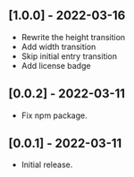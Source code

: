 ## [1.0.0] - 2022-03-16

- Rewrite the height transition
- Add width transition
- Skip initial entry transition
- Add license badge

## [0.0.2] - 2022-03-11

- Fix npm package.

## [0.0.1] - 2022-03-11

- Initial release.
